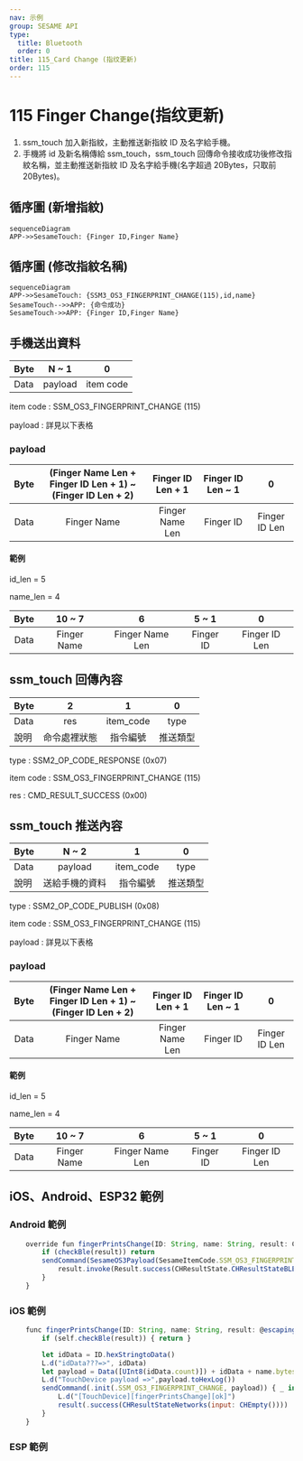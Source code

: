 ```yaml
---
nav: 示例
group: SESAME API
type:
  title: Bluetooth
  order: 0
title: 115_Card Change (指纹更新)
order: 115
---
```


# 115 Finger Change(指纹更新)

1. ssm_touch 加入新指紋，主動推送新指紋 ID 及名字給手機。
2. 手機將 id 及新名稱傳給 ssm_touch，ssm_touch 回傳命令接收成功後修改指紋名稱，並主動推送新指紋 ID 及名字給手機(名字超過 20Bytes，只取前 20Bytes)。

## 循序圖 (新增指紋)

```mermaid
sequenceDiagram
APP->>SesameTouch: {Finger ID,Finger Name}
```


## 循序圖 (修改指紋名稱)

```mermaid
sequenceDiagram
APP->>SesameTouch: {SSM3_OS3_FINGERPRINT_CHANGE(115),id,name}
SesameTouch-->>APP: {命令成功}
SesameTouch->>APP: {Finger ID,Finger Name}
```


## 手機送出資料

| Byte |  N ~ 1  |     0     |
| ---- | :-----: | :-------: |
| Data | payload | item code |

item code : SSM_OS3_FINGERPRINT_CHANGE (115)

payload : 詳見以下表格

### payload

| Byte | (Finger Name Len + Finger ID Len + 1) ~ (Finger ID Len + 2) | Finger ID Len + 1 | Finger ID Len ~ 1 |       0       |
| :--: | :---------------------------------------------------------: | :---------------: | :---------------: | :-----------: |
| Data |                         Finger Name                         |  Finger Name Len  |     Finger ID     | Finger ID Len |

#### 範例

id_len = 5

name_len = 4

| Byte |   10 ~ 7    |        6        |   5 ~ 1   |       0       |
| :--: | :---------: | :-------------: | :-------: | :-----------: |
| Data | Finger Name | Finger Name Len | Finger ID | Finger ID Len |

## ssm_touch 回傳內容

| Byte |      2       |     1     |    0     |
| ---- | :----------: | :-------: | :------: |
| Data |     res      | item_code |   type   |
| 說明 | 命令處裡狀態 | 指令編號  | 推送類型 |

type : SSM2_OP_CODE_RESPONSE (0x07)

item code : SSM_OS3_FINGERPRINT_CHANGE (115)

res : CMD_RESULT_SUCCESS (0x00)

## ssm_touch 推送內容

| Byte |     N ~ 2      |     1     |    0     |
| ---- | :------------: | :-------: | :------: |
| Data |    payload     | item_code |   type   |
| 說明 | 送給手機的資料 | 指令編號  | 推送類型 |

type : SSM2_OP_CODE_PUBLISH (0x08)

item code : SSM_OS3_FINGERPRINT_CHANGE (115)

payload : 詳見以下表格

### payload

| Byte | (Finger Name Len + Finger ID Len + 1) ~ (Finger ID Len + 2) | Finger ID Len + 1 | Finger ID Len ~ 1 |       0       |
| :--: | :---------------------------------------------------------: | :---------------: | :---------------: | :-----------: |
| Data |                         Finger Name                         |  Finger Name Len  |     Finger ID     | Finger ID Len |

#### 範例

id_len = 5

name_len = 4

| Byte |   10 ~ 7    |        6        |   5 ~ 1   |       0       |
| :--: | :---------: | :-------------: | :-------: | :-----------: |
| Data | Finger Name | Finger Name Len | Finger ID | Finger ID Len |

## iOS、Android、ESP32 範例
 

### Android 範例

```jsx | pure
    override fun fingerPrintsChange(ID: String, name: String, result: CHResult<CHEmpty>) {
        if (checkBle(result)) return
        sendCommand(SesameOS3Payload(SesameItemCode.SSM_OS3_FINGERPRINT_CHANGE.value, byteArrayOf(ID.hexStringToByteArray().size.toByte()) + ID.hexStringToByteArray() + name.toByteArray())) { res ->
            result.invoke(Result.success(CHResultState.CHResultStateBLE(CHEmpty())))
        }
    }
```

### iOS 範例

```jsx | pure
    func fingerPrintsChange(ID: String, name: String, result: @escaping (CHResult<CHEmpty>) ) { //改名稱
        if (self.checkBle(result)) { return }

        let idData = ID.hexStringtoData()
        L.d("idData???=>", idData)
        let payload = Data([UInt8(idData.count)]) + idData + name.bytes
        L.d("TouchDevice payload =>",payload.toHexLog())
        sendCommand(.init(.SSM_OS3_FINGERPRINT_CHANGE, payload)) { _ in
            L.d("[TouchDevice][fingerPrintsChange][ok]")
            result(.success(CHResultStateNetworks(input: CHEmpty())))
        }
    }
```

### ESP 範例

```jsx | pure

``` 

